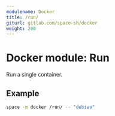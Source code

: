 ```yaml
---
modulename: Docker
title: /run/
giturl: gitlab.com/space-sh/docker
weight: 200
---
```

# Docker module: Run

Run a single container.

## Example

```sh
space -m docker /run/ -- "debian"
```
